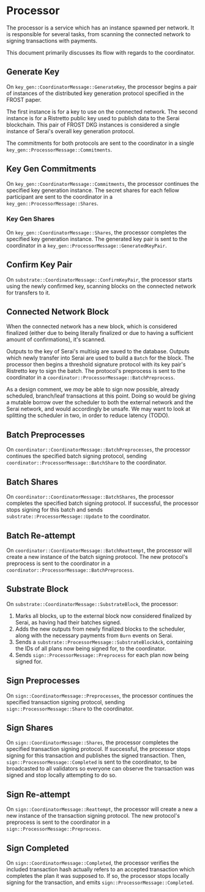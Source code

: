 # Processor

The processor is a service which has an instance spawned per network. It is
responsible for several tasks, from scanning the connected network to signing
transactions with payments.

This document primarily discusses its flow with regards to the coordinator.

## Generate Key

On `key_gen::CoordinatorMessage::GenerateKey`, the processor begins a pair of
instances of the distributed key generation protocol specified in the FROST
paper.

The first instance is for a key to use on the connected network. The second
instance is for a Ristretto public key used to publish data to the Serai
blockchain. This pair of FROST DKG instances is considered a single instance of
Serai's overall key generation protocol.

The commitments for both protocols are sent to the coordinator in a single
`key_gen::ProcessorMessage::Commitments`.

## Key Gen Commitments

On `key_gen::CoordinatorMessage::Commitments`, the processor continues the
specified key generation instance. The secret shares for each fellow
participant are sent to the coordinator in a
`key_gen::ProcessorMessage::Shares`.

### Key Gen Shares

On `key_gen::CoordinatorMessage::Shares`, the processor completes the specified
key generation instance. The generated key pair is sent to the coordinator in a
`key_gen::ProcessorMessage::GeneratedKeyPair`.

## Confirm Key Pair

On `substrate::CoordinatorMessage::ConfirmKeyPair`, the processor starts using
the newly confirmed key, scanning blocks on the connected network for
transfers to it.

## Connected Network Block

When the connected network has a new block, which is considered finalized
(either due to being literally finalized or due to having a sufficient amount
of confirmations), it's scanned.

Outputs to the key of Serai's multisig are saved to the database. Outputs which
newly transfer into Serai are used to build a `Batch` for the block. The
processor then begins a threshold signature protocol with its key pair's
Ristretto key to sign the batch. The protocol's preprocess is sent to the
coordinator in a `coordinator::ProcessorMessage::BatchPreprocess`.

As a design comment, we *may* be able to sign now possible, already scheduled,
branch/leaf transactions at this point. Doing so would be giving a mutable
borrow over the scheduler to both the external network and the Serai network,
and would accordingly be unsafe. We may want to look at splitting the scheduler
in two, in order to reduce latency (TODO).

## Batch Preprocesses

On `coordinator::CoordinatorMessage::BatchPreprocesses`, the processor
continues the specified batch signing protocol, sending
`coordinator::ProcessorMessage::BatchShare` to the coordinator.

## Batch Shares

On `coordinator::CoordinatorMessage::BatchShares`, the processor
completes the specified batch signing protocol. If successful, the processor
stops signing for this batch and sends `substrate::ProcessorMessage::Update` to
the coordinator.

## Batch Re-attempt

On `coordinator::CoordinatorMessage::BatchReattempt`, the processor will create
a new instance of the batch signing protocol. The new protocol's preprocess is
sent to the coordinator in a `coordinator::ProcessorMessage::BatchPreprocess`.

## Substrate Block

On `substrate::CoordinatorMessage::SubstrateBlock`, the processor:

1) Marks all blocks, up to the external block now considered finalized by
   Serai, as having had their batches signed.
2) Adds the new outputs from newly finalized blocks to the scheduler, along
   with the necessary payments from `Burn` events on Serai.
3) Sends a `substrate::ProcessorMessage::SubstrateBlockAck`, containing the IDs
   of all plans now being signed for, to the coordinator.
4) Sends `sign::ProcessorMessage::Preprocess` for each plan now being signed
   for.

## Sign Preprocesses

On `sign::CoordinatorMessage::Preprocesses`, the processor continues the
specified transaction signing protocol, sending `sign::ProcessorMessage::Share`
to the coordinator.

## Sign Shares

On `sign::CoordinatorMessage::Shares`, the processor completes the specified
transaction signing protocol. If successful, the processor stops signing for
this transaction and publishes the signed transaction. Then,
`sign::ProcessorMessage::Completed` is sent to the coordinator, to be
broadcasted to all validators so everyone can observe the transaction was
signed and stop locally attempting to do so.

## Sign Re-attempt

On `sign::CoordinatorMessage::Reattempt`, the processor will create a new
a new instance of the transaction signing protocol. The new protocol's
preprocess is sent to the coordinator in a `sign::ProcessorMessage::Preprocess`.

## Sign Completed

On `sign::CoordinatorMessage::Completed`, the processor verifies the included
transaction hash actually refers to an accepted transaction which completes the
plan it was supposed to. If so, the processor stops locally signing for the
transaction, and emits `sign::ProcessorMessage::Completed`.
